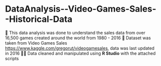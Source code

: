 # DataAnalysis--Video-Games-Sales--Historical-Data
👋 This data analysis was done to understand the sales data from over 16,500 games created around the world from 1980 - 2016
🔗 Dataset was taken from Video Games Sales https://www.kaggle.com/gregorut/videogamesales, data was last updated in 2016
👩‍💻 Data cleaned and manipulated using **R Studio** with the attached scripts
